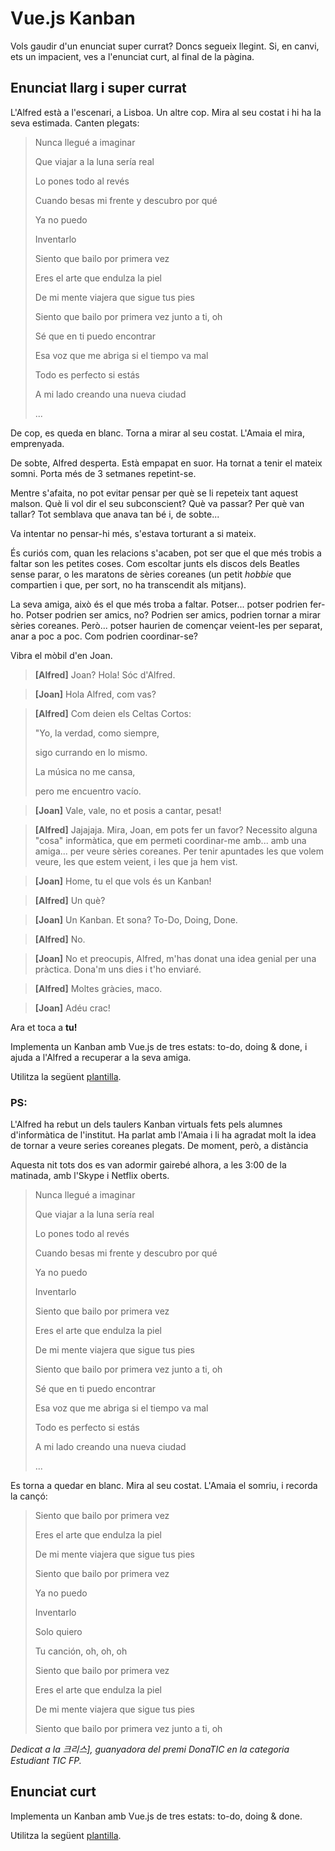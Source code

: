 Vue.js Kanban
================

Vols gaudir d'un enunciat super currat? Doncs segueix llegint. Si, en canvi, ets un impacient, ves a l'enunciat curt, al final de la pàgina.

Enunciat llarg i super currat
--------------

L'Alfred està a l'escenari, a Lisboa. Un altre cop. Mira al seu costat i hi ha la seva estimada. Canten plegats:

> Nunca llegué a imaginar
> 
> Que viajar a la luna sería real
> 
> Lo pones todo al revés
> 
> Cuando besas mi frente y descubro por qué
> 
> Ya no puedo
> 
> Inventarlo
> 
> Siento que bailo por primera vez
> 
> Eres el arte que endulza la piel
> 
> De mi mente viajera que sigue tus pies
>
> Siento que bailo por primera vez junto a ti, oh
> 
> Sé que en ti puedo encontrar
> 
> Esa voz que me abriga si el tiempo va mal
> 
> Todo es perfecto si estás
> 
> A mi lado creando una nueva ciudad
> 
> ...

De cop, es queda en blanc. Torna a mirar al seu costat. L'Amaia el mira, emprenyada.

De sobte, Alfred desperta. Està empapat en suor. Ha tornat a tenir el mateix somni. Porta més de 3 setmanes repetint-se.

Mentre s'afaita, no pot evitar pensar per què se li repeteix tant aquest malson. Què li vol dir el seu subconscient? Què va passar? Per què van tallar? Tot semblava que anava tan bé i, de sobte...

Va intentar no pensar-hi més, s'estava torturant a si mateix.

És curiós com, quan les relacions s'acaben, pot ser que el que més trobis a faltar son les petites coses. Com escoltar junts els discos dels Beatles sense parar, o les maratons de sèries coreanes (un petit _hobbie_ que compartien i que, per sort, no ha transcendit als mitjans).

La seva amiga, això és el que més troba a faltar. Potser... potser podrien fer-ho. Potser podrien ser amics, no? Podrien ser amics, podrien tornar a mirar sèries coreanes. Però... potser haurien de començar veient-les per separat, anar a poc a poc. Com podrien coordinar-se?

Vibra el mòbil d'en Joan.

> **[Alfred]** Joan? Hola! Sóc d'Alfred.

> **[Joan]** Hola Alfred, com vas?

> **[Alfred]** Com deien els Celtas Cortos:
>
>"Yo, la verdad, como siempre, 
>
>sigo currando en lo mismo. 
>
>La música no me cansa, 
>
>pero me encuentro vacío.

> **[Joan]** Vale, vale, no et posis a cantar, pesat!

> **[Alfred]** Jajajaja. Mira, Joan, em pots fer un favor? Necessito alguna "cosa" informàtica, que em permeti coordinar-me amb... amb una amiga... per veure sèries coreanes. Per tenir apuntades les que volem veure, les que estem veient, i les que ja hem vist.

> **[Joan]** Home, tu el que vols és un Kanban!

> **[Alfred]** Un què?

> **[Joan]** Un Kanban. Et sona? To-Do, Doing, Done.

> **[Alfred]** No.

> **[Joan]** No et preocupis, Alfred, m'has donat una idea genial per una pràctica. Dona'm uns dies i t'ho enviaré.

> **[Alfred]** Moltes gràcies, maco.

> **[Joan]** Adéu crac!

Ara et toca a **tu!**

Implementa un Kanban amb Vue.js de tres estats: to-do, doing & done, i ajuda a l'Alfred a recuperar a la seva amiga.

Utilitza la següent [plantilla](Practiques5Avaluables41-plantilla.html).


### PS:

L'Alfred ha rebut un dels taulers Kanban virtuals fets pels alumnes d'informàtica de l'institut. Ha parlat amb l'Amaia i li ha agradat molt la idea de tornar a veure series coreanes plegats. De moment, però, a distància

Aquesta nit tots dos es van adormir gairebé alhora, a les 3:00 de la matinada, amb l'Skype i Netflix oberts. 

> Nunca llegué a imaginar
> 
> Que viajar a la luna sería real
> 
> Lo pones todo al revés
> 
> Cuando besas mi frente y descubro por qué
> 
> Ya no puedo
> 
> Inventarlo
> 
> Siento que bailo por primera vez
> 
> Eres el arte que endulza la piel
> 
> De mi mente viajera que sigue tus pies
>
> Siento que bailo por primera vez junto a ti, oh
> 
> Sé que en ti puedo encontrar
> 
> Esa voz que me abriga si el tiempo va mal
> 
> Todo es perfecto si estás
> 
> A mi lado creando una nueva ciudad
> 
> ...

Es torna a quedar en blanc. Mira al seu costat. L'Amaia el somriu, i recorda la cançó:

> Siento que bailo por primera vez
> 
> Eres el arte que endulza la piel
> 
> De mi mente viajera que sigue tus pies
> 
> Siento que bailo por primera vez
> 
> Ya no puedo
> 
> Inventarlo
> 
> Solo quiero
> 
> Tu canción, oh, oh, oh
> 
> Siento que bailo por primera vez
> 
> Eres el arte que endulza la piel
> 
> De mi mente viajera que sigue tus pies
> 
> Siento que bailo por primera vez junto a ti, oh

_Dedicat a la 크리스], guanyadora del premi DonaTIC en la categoria Estudiant TIC FP._


Enunciat curt
-------------

Implementa un Kanban amb Vue.js de tres estats: to-do, doing & done.

Utilitza la següent [plantilla](Practiques5Avaluables41-plantilla.html).